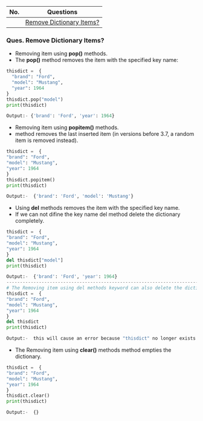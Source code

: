 |  No.  | Questions                                                 |
| :---: | --------------------------------------------------------- |
|       | [Remove Dictionary Items?](#ques-remove-dictionary-items) |

### Ques. Remove Dictionary Items?
* Removing item using **pop()** methods.
* The **pop()** method removes the item with the specified key name:
```python
thisdict =	{
  "brand": "Ford",
  "model": "Mustang",
  "year": 1964
}
thisdict.pop("model")
print(thisdict)

Output:- {'brand': 'Ford', 'year': 1964}
```
* Removing item using **popitem()** methods.
* method removes the last inserted item (in versions before 3.7, a random item is removed instead).
```python
thisdict =	{
"brand": "Ford",
"model": "Mustang",
"year": 1964
}
thisdict.popitem()
print(thisdict)

Output:-  {'brand': 'Ford', 'model': 'Mustang'}
```
* Using **del** methods removes the item with the specified key name.
* If we can not difine the key name del method delete the dictionary completely. 
```python
thisdict =	{
"brand": "Ford",
"model": "Mustang",
"year": 1964
}
del thisdict["model"]
print(thisdict)

Output:-  {'brand': 'Ford', 'year': 1964}
--------------------------------------------------------------------------------
# The Removing item using del methods keyword can also delete the dictionary completely.
thisdict =	{
"brand": "Ford",
"model": "Mustang",
"year": 1964
}
del thisdict
print(thisdict)

Output:-  this will cause an error because "thisdict" no longer exists.
```

* The Removing item using **clear()** methods method empties the dictionary.
```python
thisdict =	{
"brand": "Ford",
"model": "Mustang",
"year": 1964
}
thisdict.clear()
print(thisdict)

Output:-  {}
```